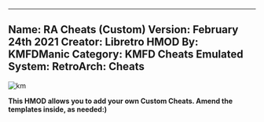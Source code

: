 -----------------------
Name: RA Cheats (Custom)
Version: February 24th 2021
Creator: Libretro
HMOD By: KMFDManic
Category: KMFD Cheats
Emulated System: RetroArch: Cheats
-----------------------
![km](https://i.imgur.com/D6RAbDp.png)

**This HMOD allows you to add your own Custom Cheats.  Amend the templates inside, as needed:)**
